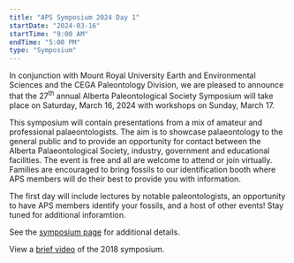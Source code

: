 ```yaml
---
title: "APS Symposium 2024 Day 1"
startDate: "2024-03-16"
startTime: "9:00 AM"
endTime: "5:00 PM"
type: "Symposium"
---
```


In conjunction with Mount Royal University Earth and Environmental
Sciences and the CEGA Paleontology Division, we are pleased to announce
that the 27<sup>th</sup> annual Alberta Paleontological Society Symposium
will take place on Saturday, March 16, 2024 with workshops on Sunday, March 17.

This symposium will contain presentations from a mix of amateur and
professional palaeontologists. The aim is to showcase palaeontology to
the general public and to provide an opportunity for contact between the
Alberta Palaeontological Society, industry, government and educational
facilities. The event is free and all are welcome to attend or join
virtually. Families are encouraged to bring fossils to our
identification booth where APS members will do their best to provide you
with information.

The first day will include lectures by notable paleontologists, an opportunity to have APS members identify your fossils, and a host of other events! Stay tuned for additional inforamtion.

See the [symposium page](/events/symposium) for additional details.

View a <a href="https://youtu.be/neXG3Y0q-O8">brief video</a> of the 2018
symposium.
